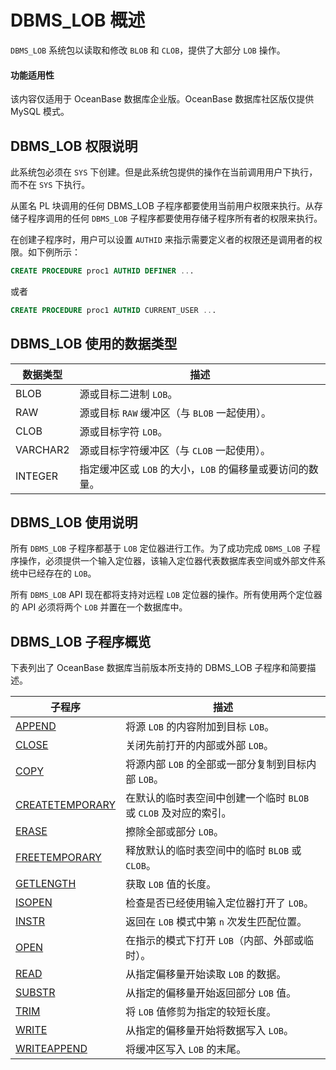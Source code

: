 DBMS_LOB 概述 
================================

`DBMS_LOB` 系统包以读取和修改 `BLOB` 和 `CLOB`，提供了大部分 `LOB` 操作。

  <main id="notice" >
    <h4>功能适用性</h4>
    <p>该内容仅适用于 OceanBase 数据库企业版。OceanBase 数据库社区版仅提供 MySQL 模式。</p>
  </main>

DBMS_LOB 权限说明 
----------------------

此系统包必须在 `SYS` 下创建。但是此系统包提供的操作在当前调用用户下执行，而不在 `SYS` 下执行。

从匿名 PL 块调用的任何 DBMS_LOB 子程序都要使用当前用户权限来执行。从存储子程序调用的任何 `DBMS_LOB` 子程序都要使用存储子程序所有者的权限来执行。

在创建子程序时，用户可以设置 `AUTHID` 来指示需要定义者的权限还是调用者的权限。如下例所示：

```sql
CREATE PROCEDURE proc1 AUTHID DEFINER ...
```



或者

```sql
CREATE PROCEDURE proc1 AUTHID CURRENT_USER ...
```



DBMS_LOB 使用的数据类型 
-------------------------



| **数据类型** |               **描述**                |
|----------|-------------------------------------|
| BLOB     | 源或目标二进制 `LOB`。                      |
| RAW      | 源或目标 `RAW` 缓冲区（与 `BLOB` 一起使用）。      |
| CLOB     | 源或目标字符 `LOB`。                       |
| VARCHAR2 | 源或目标字符缓冲区（与 `CLOB` 一起使用）。           |
| INTEGER  | 指定缓冲区或 `LOB` 的大小，`LOB` 的偏移量或要访问的数量。 |



DBMS_LOB 使用说明 
----------------------

所有 `DBMS_LOB` 子程序都基于 `LOB` 定位器进行工作。为了成功完成 `DBMS_LOB` 子程序操作，必须提供一个输入定位器，该输入定位器代表数据库表空间或外部文件系统中已经存在的 `LOB`。

所有 `DBMS_LOB` API 现在都将支持对远程 `LOB` 定位器的操作。所有使用两个定位器的 API 必须将两个 `LOB` 并置在一个数据库中。

DBMS_LOB 子程序概览 
-----------------------

下表列出了 OceanBase 数据库当前版本所支持的 DBMS_LOB 子程序和简要描述。


|                            **子程序**                             |                  **描述**                  |
|----------------------------------------------------------------|------------------------------------------|
| [APPEND](2.append-oracle.md)          | 将源 `LOB` 的内容附加到目标 `LOB`。                 |
| [CLOSE](3.close-oracle.md)           | 关闭先前打开的内部或外部 `LOB`。                      |
| [COPY](5.copy-oracle.md)            | 将源内部 `LOB` 的全部或一部分复制到目标内部 `LOB`。         |
| [CREATETEMPORARY](6.createtemporary-oracle.md) | 在默认的临时表空间中创建一个临时 `BLOB` 或 `CLOB` 及对应的索引。 |
| [ERASE](7.eraese-oracle.md)           | 擦除全部或部分 `LOB`。                           |
| [FREETEMPORARY](8.freetemporary-oracle.md)   | 释放默认的临时表空间中的临时 `BLOB` 或 `CLOB`。          |
| [GETLENGTH](9.getlength-oracle.md)       | 获取 `LOB` 值的长度。                           |
| [ISOPEN](10.isopen-oracle.md)          | 检查是否已经使用输入定位器打开了 `LOB`。                  |
| [INSTR](11.instr-oracle.md)           | 返回在 `LOB` 模式中第 `n` 次发生匹配位置。              |
| [OPEN](12.open-oracle.md)            | 在指示的模式下打开 `LOB`（内部、外部或临时）。               |
| [READ](13.read-oracle.md)            | 从指定偏移量开始读取 `LOB` 的数据。                    |
| [SUBSTR](14.substr-oracle.md)          | 从指定的偏移量开始返回部分 `LOB` 值。                   |
| [TRIM](15.trim-oracle.md)            | 将 `LOB` 值修剪为指定的较短长度。                     |
| [WRITE](16.write-oracle.md)           | 从指定的偏移量开始将数据写入 `LOB`。                    |
| [WRITEAPPEND](17.writeappend-oracle.md)     | 将缓冲区写入 `LOB` 的末尾。                        |



